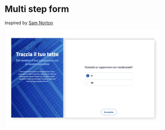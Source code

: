 # Multi step form

Inspired by [Sam Norton](https://designmodo.com/bootstrap-5-form/)

![Immagine step 1](https://github.com/frappaaa/multi-step-form/blob/html-css-js-bootstrap/assets/img/Schermata%202021-05-04%20alle%2009.48.01.png?raw=true)
